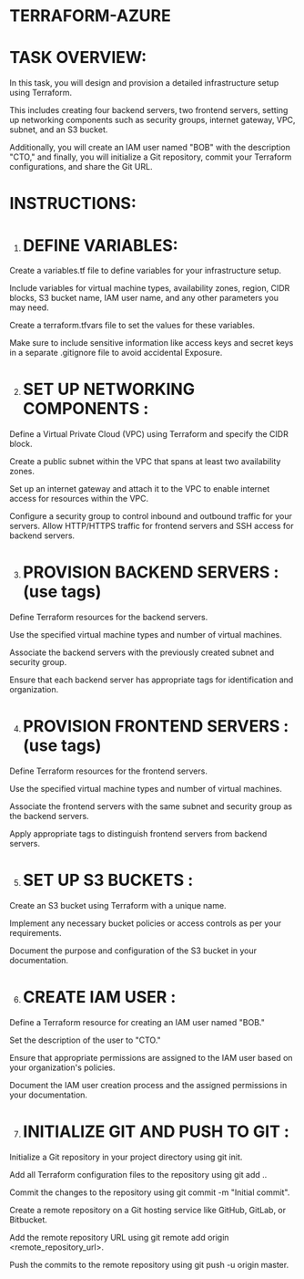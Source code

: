 # TERRAFORM-AZURE

# TASK OVERVIEW:

In this task, you will design and provision a detailed infrastructure setup using Terraform. 

This includes creating four backend servers, two frontend servers, setting up networking components such as security groups, internet gateway, VPC, subnet, and an S3 bucket. 

Additionally, you will create an IAM user named "BOB" with the description "CTO," and finally, you will initialize a Git repository, commit your Terraform configurations, and share the Git URL.


# INSTRUCTIONS:


1. # DEFINE VARIABLES:

Create a variables.tf file to define variables for your infrastructure setup. 

Include variables for virtual machine types, availability zones, region, CIDR blocks, S3 bucket name, IAM user name, and any other parameters you may need.

Create a terraform.tfvars file to set the values for these variables. 

Make sure to include sensitive information like access keys and secret keys in a separate .gitignore file to avoid accidental Exposure.



2. # SET UP NETWORKING COMPONENTS :

Define a Virtual Private Cloud (VPC) using Terraform and specify the CIDR block.

Create a public subnet within the VPC that spans at least two availability zones.

Set up an internet gateway and attach it to the VPC to enable internet access for resources within the VPC.

Configure a security group to control inbound and outbound traffic for your servers. Allow HTTP/HTTPS traffic for frontend servers and SSH access for backend servers.



3. # PROVISION BACKEND SERVERS : (use tags)

Define Terraform resources for the backend servers. 

Use the specified virtual machine types and number of virtual machines.

Associate the backend servers with the previously created subnet and security group.

Ensure that each backend server has appropriate tags for identification and organization.


4. # PROVISION FRONTEND SERVERS : (use tags)

Define Terraform resources for the frontend servers. 

Use the specified virtual machine types and number of virtual machines.

Associate the frontend servers with the same subnet and security group as the backend servers.

Apply appropriate tags to distinguish frontend servers from backend servers.


5. # SET UP S3 BUCKETS :

Create an S3 bucket using Terraform with a unique name.

Implement any necessary bucket policies or access controls as per your requirements.

Document the purpose and configuration of the S3 bucket in your documentation.


6. # CREATE IAM USER :

Define a Terraform resource for creating an IAM user named "BOB."

Set the description of the user to "CTO."

Ensure that appropriate permissions are assigned to the IAM user based on your organization's policies.

Document the IAM user creation process and the assigned permissions in your documentation.



7. # INITIALIZE GIT AND PUSH TO GIT :

Initialize a Git repository in your project directory using git init.

Add all Terraform configuration files to the repository using git add ..

Commit the changes to the repository using git commit -m "Initial commit".

Create a remote repository on a Git hosting service like GitHub, GitLab, or Bitbucket.

Add the remote repository URL using git remote add origin <remote_repository_url>.

Push the commits to the remote repository using git push -u origin master.
